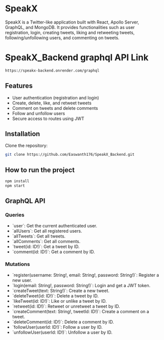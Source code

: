 # SpeakX

SpeakX is a Twitter-like application built with React, Apollo Server, GraphQL, and MongoDB. It provides functionalities such as user registration, login, creating tweets, liking and retweeting tweets, following/unfollowing users, and commenting on tweets.

# SpeakX_Backend graphql API Link
```bash
https://speakx-backend.onrender.com/graphql
```


## Features

- User authentication (registration and login)
- Create, delete, like, and retweet tweets
- Comment on tweets and delete comments
- Follow and unfollow users
- Secure access to routes using JWT
## Installation

  Clone the repository:

   ```bash
   git clone https://github.com/Easwanth176/SpeakX_Backend.git
   ```

## How to run the project
```bash
npm install
npm start
```


## GraphQL API

### Queries

- \`user\`: Get the current authenticated user.
- \`allUsers\`: Get all registered users.
- \`allTweets\`: Get all tweets.
- \`allComments\`: Get all comments.
- \`tweet(id: ID!)\`: Get a tweet by ID.
- \`comment(id: ID!)\`: Get a comment by ID.

### Mutations

- \`register(username: String!, email: String!, password: String!)\`: Register a new user.
- \`login(email: String!, password: String!)\`: Login and get a JWT token.
- \`createTweet(text: String!)\`: Create a new tweet.
- \`deleteTweet(id: ID!)\`: Delete a tweet by ID.
- \`likeTweet(id: ID!)\`: Like or unlike a tweet by ID.
- \`retweet(id: ID!)\`: Retweet or unretweet a tweet by ID.
- \`createComment(text: String!, tweetId: ID!)\`: Create a comment on a tweet.
- \`deleteComment(id: ID!)\`: Delete a comment by ID.
- \`followUser(userId: ID!)\`: Follow a user by ID.
- \`unfollowUser(userId: ID!)\`: Unfollow a user by ID.
